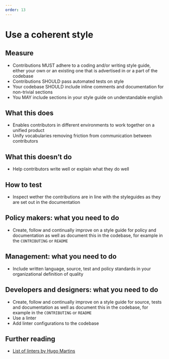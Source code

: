 ```yaml
---
order: 13
---
```


# Use a coherent style

## Measure

* Contributions MUST adhere to a coding and/or writing style guide, either your own or an existing one that is advertised in or a part of the codebase
* Contributions SHOULD pass automated tests on style
* Your codebase SHOULD include inline comments and documentation for non-trivial sections
* You MAY include sections in your style guide on understandable english

## What this does

* Enables contributors in different environments to work together on a unified product
* Unify vocabularies removing friction from communication between contributors

## What this doesn’t do

* Help contributors write well or explain what they do well

## How to test

* Inspect wether the contributions are in line with the styleguides as they are set out in the documentation

## Policy makers: what you need to do

* Create, follow and continually improve on a style guide for policy and documentation as well as document this in the codebase, for example in the `CONTRIBUTING` or `README`

## Management: what you need to do

* Include written language, source, test and policy standards in your organizational definition of quality

## Developers and designers: what you need to do

* Create, follow and continually improve on a style guide for source, tests  and documentation as well as document this in the codebase, for example in the `CONTRIBUTING` or `README`
* Use a linter
* Add linter configurations to the codebase

## Further reading

* [List of linters by Hugo Martins](https://github.com/caramelomartins/awesome-linters)
